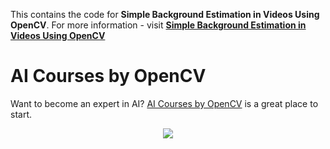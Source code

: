 This contains the code for **Simple Background Estimation in Videos Using
OpenCV**. For more information - visit
[**Simple Background Estimation in Videos Using OpenCV**](https://www.learnopencv.com/simple-background-estimation-in-videos-using-opencv-c-python/)

# AI Courses by OpenCV

Want to become an expert in AI?
[AI Courses by OpenCV](https://opencv.org/courses/) is a great place to start.

<a href="https://opencv.org/courses/">
<p align="center">
<img src="https://www.learnopencv.com/wp-content/uploads/2020/04/AI-Courses-By-OpenCV-Github.png">
</p>
</a>
